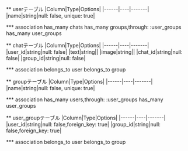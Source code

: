 ** userテーブル
|Column|Type|Options|
|------|----|-------|
|name|string|null: false, unique: true|

*** association
has_many chats
has_many groups,through: :user_groups
has_many user_groups

** chatテーブル
|Column|Type|Options|
|------|----|-------|
|user_id|string|null: false|
|text|string||
|image|string||
|chat_id|string|null: false|
|group_id|string|null: false|

*** association
belongs_to user
belongs_to group

** groupテーブル
|Column|Type|Options|
|------|----|-------|
|name|string|null: false, unique: true|

*** association
has_many users,through: :user_groups
has_many user_groups

** user_groupテーブル
|Column|Type|Options|
|------|----|-------|
|user_id|string|null: false,foreign_key: true|
|group_id|string|null: false,foreign_key: true|

*** association
belongs_to user
belongs_to group
